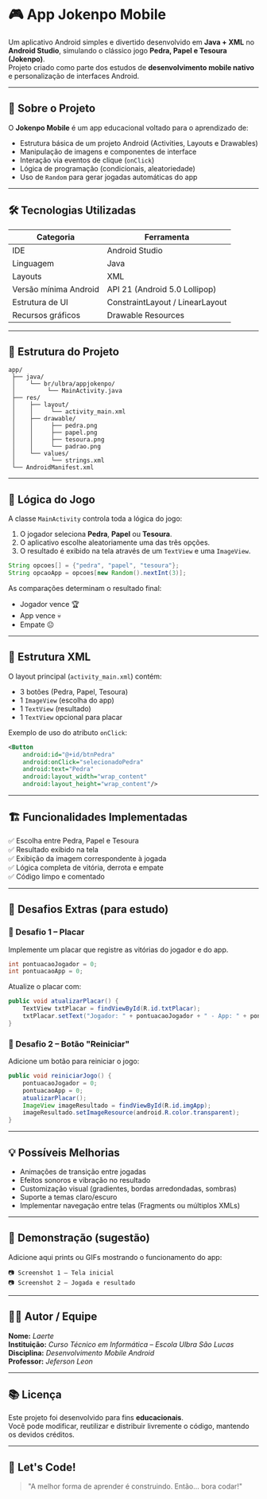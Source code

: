 # 🎮 App Jokenpo Mobile

Um aplicativo Android simples e divertido desenvolvido em **Java + XML** no **Android Studio**, simulando o clássico jogo **Pedra, Papel e Tesoura (Jokenpo)**.  
Projeto criado como parte dos estudos de **desenvolvimento mobile nativo** e personalização de interfaces Android.

---

## 🧠 Sobre o Projeto

O **Jokenpo Mobile** é um app educacional voltado para o aprendizado de:

- Estrutura básica de um projeto Android (Activities, Layouts e Drawables)
- Manipulação de imagens e componentes de interface
- Interação via eventos de clique (`onClick`)
- Lógica de programação (condicionais, aleatoriedade)
- Uso de `Random` para gerar jogadas automáticas do app

---

## 🛠️ Tecnologias Utilizadas

| Categoria | Ferramenta |
|------------|-------------|
| IDE | Android Studio |
| Linguagem | Java |
| Layouts | XML |
| Versão mínima Android | API 21 (Android 5.0 Lollipop) |
| Estrutura de UI | ConstraintLayout / LinearLayout |
| Recursos gráficos | Drawable Resources |

---

## 📱 Estrutura do Projeto

```
app/
 ├── java/
 │    └── br/ulbra/appjokenpo/
 │         └── MainActivity.java
 ├── res/
 │    ├── layout/
 │    │     └── activity_main.xml
 │    ├── drawable/
 │    │     ├── pedra.png
 │    │     ├── papel.png
 │    │     ├── tesoura.png
 │    │     └── padrao.png
 │    └── values/
 │          └── strings.xml
 └── AndroidManifest.xml
```

---

## 🧩 Lógica do Jogo

A classe `MainActivity` controla toda a lógica do jogo:

1. O jogador seleciona **Pedra**, **Papel** ou **Tesoura**.
2. O aplicativo escolhe aleatoriamente uma das três opções.
3. O resultado é exibido na tela através de um `TextView` e uma `ImageView`.

```java
String opcoes[] = {"pedra", "papel", "tesoura"};
String opcaoApp = opcoes[new Random().nextInt(3)];
```

As comparações determinam o resultado final:
- Jogador vence 🏆  
- App vence 💀  
- Empate 😐  

---

## 🧰 Estrutura XML

O layout principal (`activity_main.xml`) contém:
- 3 botões (Pedra, Papel, Tesoura)
- 1 `ImageView` (escolha do app)
- 1 `TextView` (resultado)
- 1 `TextView` opcional para placar

Exemplo de uso do atributo `onClick`:
```xml
<Button
    android:id="@+id/btnPedra"
    android:onClick="selecionadoPedra"
    android:text="Pedra"
    android:layout_width="wrap_content"
    android:layout_height="wrap_content"/>
```

---

## 🏗️ Funcionalidades Implementadas

✅ Escolha entre Pedra, Papel e Tesoura  
✅ Resultado exibido na tela  
✅ Exibição da imagem correspondente à jogada  
✅ Lógica completa de vitória, derrota e empate  
✅ Código limpo e comentado  

---

## 🎯 Desafios Extras (para estudo)

### 🔹 Desafio 1 – Placar
Implemente um placar que registre as vitórias do jogador e do app.
```java
int pontuacaoJogador = 0;
int pontuacaoApp = 0;
```
Atualize o placar com:
```java
public void atualizarPlacar() {
    TextView txtPlacar = findViewById(R.id.txtPlacar);
    txtPlacar.setText("Jogador: " + pontuacaoJogador + " - App: " + pontuacaoApp);
}
```

### 🔹 Desafio 2 – Botão "Reiniciar"
Adicione um botão para reiniciar o jogo:
```java
public void reiniciarJogo() {
    pontuacaoJogador = 0;
    pontuacaoApp = 0;
    atualizarPlacar();
    ImageView imageResultado = findViewById(R.id.imgApp);
    imageResultado.setImageResource(android.R.color.transparent);
}
```

---

## 💡 Possíveis Melhorias

- Animações de transição entre jogadas  
- Efeitos sonoros e vibração no resultado  
- Customização visual (gradientes, bordas arredondadas, sombras)  
- Suporte a temas claro/escuro  
- Implementar navegação entre telas (Fragments ou múltiplos XMLs)

---

## 📸 Demonstração (sugestão)

Adicione aqui prints ou GIFs mostrando o funcionamento do app:

```
📷 Screenshot 1 – Tela inicial
📷 Screenshot 2 – Jogada e resultado
```

---

## 👩‍💻 Autor / Equipe

**Nome:** *Laerte*  
**Instituição:** *Curso Técnico em Informática – Escola Ulbra São Lucas*  
**Disciplina:** *Desenvolvimento Mobile Android*  
**Professor:** *Jeferson Leon*  

---

## 📚 Licença

Este projeto foi desenvolvido para fins **educacionais**.  
Você pode modificar, reutilizar e distribuir livremente o código, mantendo os devidos créditos.

---

## 🚀 Let's Code!  
> "A melhor forma de aprender é construindo. Então... bora codar!"
